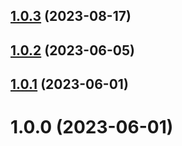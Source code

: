 ## [1.0.3](https://github.com/bolomio/salesforce-authorizer/compare/v1.0.2...v1.0.3) (2023-08-17)

## [1.0.2](https://github.com/bolomio/salesforce-authorizer/compare/v1.0.1...v1.0.2) (2023-06-05)

## [1.0.1](https://github.com/bolomio/salesforce-authorizer/compare/v1.0.0...v1.0.1) (2023-06-01)

# 1.0.0 (2023-06-01)
